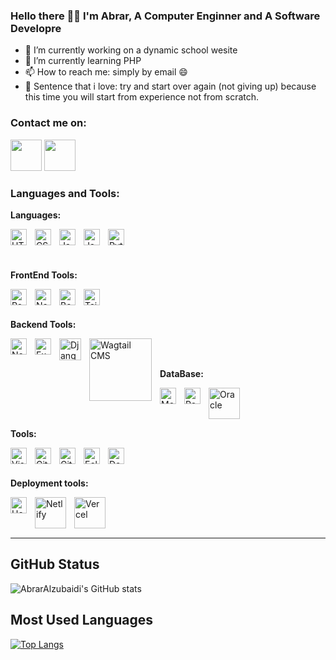 ### Hello there 👋😊 I'm Abrar, A Computer Enginner and A Software Developre


- 🔭 I’m currently working on a dynamic school wesite 
- 🌱 I’m currently learning PHP
- 📫 How to reach me: simply by email 😄
- 💙 Sentence that i love: try and start over again (not giving up) because this time you will start from experience not from scratch.

### Contact me on:
<a href='https://www.linkedin.com/in/abrar-alzobaide'><img src="https://raw.githubusercontent.com/FortAwesome/Font-Awesome/6.x/svgs/brands/linkedin.svg" width="50" height="50"></a>
<a href='https://www.gmail.com/'><img src="https://cdn-icons-png.flaticon.com/128/732/732026.png" width="50" height="50"></a>

### Languages and Tools:
**Languages:**  

<img align="left" alt="HTML5" width="26px" src="https://cdn.jsdelivr.net/gh/devicons/devicon/icons/html5/html5-original.svg" style="padding-right:10px;" />
<img align="left" alt="CSS3" width="26px" src="https://cdn.jsdelivr.net/gh/devicons/devicon/icons/css3/css3-original.svg" style="padding-right:10px;" />
<img align="left" alt="JavaScript" width="26px" src="https://cdn.jsdelivr.net/gh/devicons/devicon/icons/javascript/javascript-original.svg" style="padding-right:10px;" />
<img align="left" alt="Java" width="26px" src="https://cdn-icons-png.flaticon.com/128/5968/5968282.png" style="padding-right:10px;" />
<img align="left" alt="Python" width="26px" src="https://img.icons8.com/fluency/344/python.png" />

<br />
<br />
<br />

**FrontEnd Tools:** 

<img align="left" alt="React" width="26px" src="https://cdn.jsdelivr.net/gh/devicons/devicon/icons/react/react-original.svg" style="padding-right:10px;" />
<img align="left" alt="NextJs" width="26px" src="https://www.pngrepo.com/png/342062/512/next-js.png" style="padding-right:10px;" />
<img align="left" alt="Bootstrap" width="26px" src="https://cdn-icons-png.flaticon.com/128/5968/5968672.png" style="padding-right:10px;" />
<img align="left" alt="Tailwind" width="26px" src="https://bourhaouta.gallerycdn.vsassets.io/extensions/bourhaouta/tailwindshades/0.0.5/1592520164095/Microsoft.VisualStudio.Services.Icons.Default" style="padding-right:10px;" />

<br />
<br />

**Backend Tools:** 

<img align="left" alt="Node.js" width="26px" src="https://cdn.jsdelivr.net/gh/devicons/devicon/icons/nodejs/nodejs-original.svg" style="padding-right:10px;" />
<img align="left" alt="Express.js" width="26px" src="https://uxwing.com/wp-content/themes/uxwing/download/10-brands-and-social-media/expressjs.png" style="padding-right:10px;" />
<img align="left" alt="Django" width="35px" src="https://juststickers.in/wp-content/uploads/2019/07/django-shapecut.png" style="padding-right:10px;" />
<img align="left" alt="Wagtail CMS" width="100px" src="https://wirebox.co.uk/wp-content/uploads/2019/10/wagtail-cms.png" style="padding-right:10px;" />


<br/>
<br/>

**DataBase:**

<img align="left" alt="MongoDB" width="26px" src="https://cdn.jsdelivr.net/gh/devicons/devicon/icons/mongodb/mongodb-original.svg" style="padding-right:10px;" />
<img align="left" alt="Postgresql" width="26px" src="https://cdn-icons-png.flaticon.com/128/5968/5968342.png" style="padding-right:10px;" />
<img align="left" alt="Oracle" width="50px" src="https://cdn-icons-png.flaticon.com/128/5969/5969170.png" style="padding-right:10px;" />

<br/>
<br/>
<br/>

**Tools:**

<img align="left" alt="Visual Studio Code" width="26px" src="https://cdn.jsdelivr.net/gh/devicons/devicon/icons/vscode/vscode-original.svg" style="padding-right:10px;" />
<img align="left" alt="Git" width="26px" src="https://cdn.jsdelivr.net/gh/devicons/devicon/icons/git/git-original.svg" style="padding-right:10px;" />
<img align="left" alt="GitHub" width="26px" src="https://user-images.githubusercontent.com/3369400/139447912-e0f43f33-6d9f-45f8-be46-2df5bbc91289.png" style="padding-right:10px;" />
<img align="left" alt="Eclipse" width="26px" src="https://user-images.githubusercontent.com/11943860/46922575-7017cf80-cfe1-11e8-845a-0cd198fb546c.png" style="padding-right:10px;" />
<img align="left" alt="Docker" width="26px" src="https://cdn-icons-png.flaticon.com/128/5969/5969059.png" style="padding-right:10px;" />


<br/>
<br/>

**Deployment tools:**

<img align="left" alt="Heroku" width="26px" src="https://cdn-icons-png.flaticon.com/128/873/873120.png" style="padding-right:10px;" />
<img align="left" alt="Netlify" width="50px" src="https://th.bing.com/th/id/OIP.FlVn6pp_GJXomBu2KaTYGwHaDt?pid=ImgDet&rs=1" style="padding-right:10px;" />
<img align="left" alt="Vercel" width="50px" src="https://camo.githubusercontent.com/add2c9721e333f0043ac938f3dadbc26a282776e01b95b308fcaba5afaf74ae3/68747470733a2f2f6173736574732e76657263656c2e636f6d2f696d6167652f75706c6f61642f76313538383830353835382f7265706f7369746f726965732f76657263656c2f6c6f676f2e706e67" />

<br/>
<br/>
<br/>

---

## GitHub Status
![AbrarAlzubaidi's GitHub stats](https://github-readme-stats.vercel.app/api?username=AbrarAlzubaidi&show_icons=true&theme=gotham)

## Most Used Languages
[![Top Langs](https://github-readme-stats.vercel.app/api/top-langs/?username=AbrarAlzubaidi&layout=compact)](https://github.com/anuraghazra/github-readme-stats)
